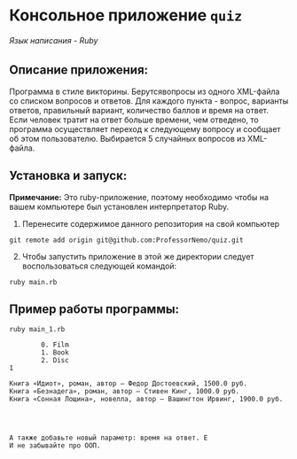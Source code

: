 # Консольное приложение `quiz`
###### Язык написания - Ruby

## Описание приложения:
Программа в стиле викторины. Берутсявопросы из одного XML-файла со списком вопросов и ответов.
Для каждого пункта  -  вопрос, варианты ответов, правильный вариант, количество баллов и время
на ответ. Если человек тратит на ответ больше времени, чем отведено, то программа осуществляет
переход к следующему вопросу и сообщает об этом пользователю. Выбирается 5 случайных вопросов из
XML-файла.


## Установка и запуск:

**Примечание:** Это ruby-приложение, поэтому необходимо
чтобы на вашем компьютере был установлен интерпретатор Ruby.

1. Перенесите содержимое данного репозитория на свой компьютер
```
git remote add origin git@github.com:ProfessorNemo/quiz.git
```
2. Чтобы запустить приложение в этой же директории
следует воспользоваться следующей командой:
```
ruby main.rb
```
## Пример работы программы:
```
ruby main_1.rb

        0. Film
        1. Book
        2. Disc
1

Книга «Идиот», роман, автор — Федор Достоевский, 1500.0 руб.
Книга «Безнадега», роман, автор — Стивен Кинг, 1000.0 руб.
Книга «Сонная Лощина», новелла, автор — Вашингтон Ирвинг, 1900.0 руб.
```

```



А также добавьте новый параметр: время на ответ. Е
И не забывайте про ООП.

